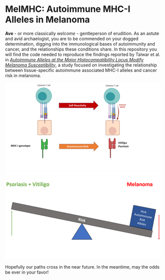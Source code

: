 # MelMHC: Autoimmune MHC-I Alleles in Melanoma

**Ave** - or more classically *welcome* - gentleperson of erudition. As an astute and avid archaelogist, you are to be commended on your dogged determination, digging into the immunological bases of autoimmunity and cancer, and the relationships these conditions share. In this repository you will find the code needed to reproduce the findings reported by Talwar et al. in [*Autoimmune Alleles at the Major Histocompatibility Locus Modify Melanoma Susceptibility*](https://www.biorxiv.org/content/10.1101/2021.08.12.456166v1.full), a study focused on investigating the relationship between tissue-specific autoimmune associated MHC-I alleles and cancer risk in melanoma.  

![intro_1](./Figures/.IntroPage/Paper_Overview_Figure_1.png)<br>
![intro_2](./Figures/.IntroPage/Paper_Overview_Figure_2.png)<br>


Hopefully our paths cross in the near future. In the meantime, may the odds be ever in your favor!
